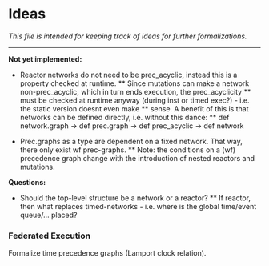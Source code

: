 # Ideas

*This file is intended for keeping track of ideas for further formalizations.*

---

**Not yet implemented:**

* Reactor networks do not need to be prec_acyclic, instead this is a property checked at runtime.
** Since mutations can make a network non-prec_acyclic, which in turn ends execution, the prec_acyclicity
** must be checked at runtime anyway (during inst or timed exec?) - i.e. the static version doesnt even make
** sense. A benefit of this is that networks can be defined directly, i.e. without this dance:
** def network.graph -> def prec.graph -> def prec_acyclic -> def network

* Prec.graphs as a type are dependent on a fixed network. That way, there only exist wf prec-graphs.
** Note: the conditions on a (wf) precedence graph change with the introduction of nested reactors and mutations.

**Questions:**

* Should the top-level structure be a network or a reactor?
** If reactor, then what replaces timed-networks - i.e. where is the global time/event queue/... placed?

### Federated Execution

Formalize time precedence graphs (Lamport clock relation). 